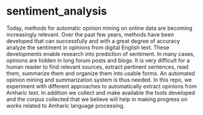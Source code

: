 # sentiment_analysis
Today, methods for automatic opinion mining on online data are becoming increasingly relevant. Over the
past few years, methods have been developed that can successfully and with a great degree of accuracy
analyze the sentiment in opinions from digital English text. These developments enable research into
prediction of sentiment. In many cases, opinions are hidden in long forum posts and blogs. It is very difficult
for a human reader to find relevant sources, extract pertinent sentences, read them, summarize them and
organize them into usable forms. An automated opinion mining and summarization system is thus needed.
In this repo, we experiment with different approaches to automatically extract opinions from Amharic text.
In addition we collect and make available the tools developed and the corpus collected that we believe will help in
making progress on works related to Amharic language processing.
